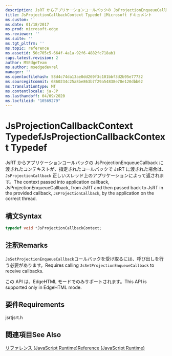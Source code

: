 ```yaml
---
description: JsRT からアプリケーションコールバックの JsProjectionEnqueueCallback に渡されたコンテキストが、指定されたコールバックで JsRT に渡された場合は、 `JsProjectionCallback` 正しいスレッド上のアプリケーションによって返されます。
title: JsProjectionCallbackContext Typedef |Microsoft ドキュメント
ms.custom: ''
ms.date: 01/18/2017
ms.prod: microsoft-edge
ms.reviewer: ''
ms.suite: ''
ms.tgt_pltfrm: ''
ms.topic: reference
ms.assetid: 50c705c5-664f-4a1a-92f6-4882fc718ab1
caps.latest.revision: 2
author: MSEdgeTeam
ms.author: msedgedevrel
manager: ''
ms.openlocfilehash: 58d4c74da13ae0dd269f3c101bbf3d2b95e77732
ms.sourcegitcommit: 6860234c25a8be863b7f29a54838e78e120dbb62
ms.translationtype: MT
ms.contentlocale: ja-JP
ms.lasthandoff: 04/09/2020
ms.locfileid: "10569279"
---
```

# <span data-ttu-id="57567-103">JsProjectionCallbackContext Typedef</span><span class="sxs-lookup"><span data-stu-id="57567-103">JsProjectionCallbackContext Typedef</span></span>
<span data-ttu-id="57567-104">JsRT からアプリケーションコールバックの JsProjectionEnqueueCallback に渡されたコンテキストが、指定されたコールバックで JsRT に渡された場合は、 `JsProjectionCallback` 正しいスレッド上のアプリケーションによって返されます。</span><span class="sxs-lookup"><span data-stu-id="57567-104">The context passed into application callback, JsProjectionEnqueueCallback, from JsRT and then passed back to JsRT in the provided callback, `JsProjectionCallback`, by the application on the correct thread.</span></span>  
  
## <span data-ttu-id="57567-105">構文</span><span class="sxs-lookup"><span data-stu-id="57567-105">Syntax</span></span>  
  
```cpp  
typedef void *JsProjectionCallbackContext;  
```  
  
## <span data-ttu-id="57567-106">注釈</span><span class="sxs-lookup"><span data-stu-id="57567-106">Remarks</span></span>  
 <span data-ttu-id="57567-107">`JsSetProjectionEnqueueCallback`コールバックを受け取るには、呼び出しを行う必要があります。</span><span class="sxs-lookup"><span data-stu-id="57567-107">Requires calling `JsSetProjectionEnqueueCallback` to receive callbacks.</span></span>  
  
 <span data-ttu-id="57567-108">この API は、EdgeHTML モードでのみサポートされます。</span><span class="sxs-lookup"><span data-stu-id="57567-108">This API is supported only in EdgeHTML mode.</span></span>  
  
## <span data-ttu-id="57567-109">要件</span><span class="sxs-lookup"><span data-stu-id="57567-109">Requirements</span></span>  
 <span data-ttu-id="57567-110">jsrt</span><span class="sxs-lookup"><span data-stu-id="57567-110">jsrt.h</span></span>  
  
## <span data-ttu-id="57567-111">関連項目</span><span class="sxs-lookup"><span data-stu-id="57567-111">See Also</span></span>  
 [<span data-ttu-id="57567-112">リファレンス (JavaScript Runtime)</span><span class="sxs-lookup"><span data-stu-id="57567-112">Reference (JavaScript Runtime)</span></span>](../chakra-hosting/reference-javascript-runtime.md)